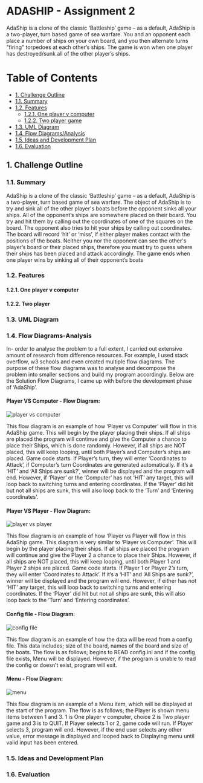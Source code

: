 # ADASHIP - Assignment 2

AdaShip is a clone of the classic ‘Battleship’ game – as a default, AdaShip is a two-player, turn based game of sea warfare. You and an opponent each place a number of ships on your own board, and you then alternate turns "firing" torpedoes at each other’s ships. The game is won when one player has destroyed/sunk all of the other player’s ships.

# Table of Contents

- [1. Challenge Outline](#1-challenge-outline)
- [1.1. Summary](#-11-summary)
- [1.2. Features](#-12-implemented-features)
    + [1.2.1. One player v computer](#-121-one-player-v-computer)
    + [1.2.2. Two player game](#-122-two-player-game)
- [1.3. UML Diagram](#-13-uml-diagram)
- [1.4. Flow Diagrams/Analysis](#-14-flow-diagram-analysis)
- [1.5. Ideas and Development Plan](#-15-ideas-and-development-plan)
- [1.6. Evaluation](#-16-evaluation)

## 1. Challenge Outline

### 1.1. Summary

AdaShip is a clone of the classic ‘Battleship’ game – as a default, AdaShip is a two-player, turn based game of sea warfare. The object of AdaShip is to try and sink all of the other player's boats before the opponent sinks all your ships. All of the opponent’s ships are somewhere placed on their board.  You try and hit them by calling out the coordinates of one of the squares on the board.  The opponent also tries to hit your ships by calling out coordinates. The board will record ‘hit’ or ‘miss’, if either player makes contact with the positions of the boats. Neither you nor the opponent can see the other's player’s board or their placed ships, therefore you must try to guess where their ships has been placed and attack accordingly. The game ends when one player wins by sinking all of their opponent’s boats

### 1.2. Features

#### 1.2.1. One player v computer
#### 1.2.2. Two player

### 1.3. UML Diagram
### 1.4. Flow Diagrams-Analysis

In- order to analyse the problem to a full extent, I carried out extensive amount of research from difference resources. For example, I used stack overflow, w3 schools and even created multiple flow diagrams. The purpose of these flow diagrams was to analyse and decompose the problem into smaller sections and build my program accordingly. Below are the Solution Flow Diagrams, I came up with before the development phase of ‘AdaShip’.

#### Player VS Computer - Flow Diagram:
![player vs computer](https://user-images.githubusercontent.com/56550789/112156767-782abf00-8bde-11eb-9db1-d4878115169e.png)


This flow diagram is an example of how ‘Player vs Computer’ will flow in this AdaShip game. This will begin by the player placing their ships. If all ships are placed the program will continue and give the Computer a chance to place their Ships, which is done randomly. However, if all ships are NOT placed, this will keep looping, until both Player’s and Computer’s ships are placed. Game code starts. If Player’s turn, they will enter ‘Coordinates to Attack’, if Computer’s turn Coordinates are generated automatically. If it’s a ‘HIT’ and ‘All Ships are sunk?’, winner will be displayed and the program will end. However, if ‘Player’ or the ‘Computer’ has not ‘HIT’ any target, this will loop back to switching turns and entering coordinates. If the ‘Player’ did hit but not all ships are sunk, this will also loop back to the ‘Turn’ and ‘Entering coordinates’.

#### Player VS Player - Flow Diagram:
![player vs player](https://user-images.githubusercontent.com/56550789/112163442-f1c5ab80-8be4-11eb-8525-7e66cdf6a91d.png)

This flow diagram is an example of how ‘Player vs Player will flow in this AdaShip game. This diagram is very similar to ‘Player vs Computer’. This will begin by the player placing their ships. If all ships are placed the program will continue and give the Player 2 a chance to place their Ships. However, if all ships are NOT placed, this will keep looping, until both Player 1 and Player 2 ships are placed. Game code starts. If Player 1 or Player 2’s turn, they will enter ‘Coordinates to Attack’. If it’s a ‘HIT’ and ‘All Ships are sunk?’, winner will be displayed and the program will end. However, if either has not ‘HIT’ any target, this will loop back to switching turns and entering coordinates. If the ‘Player’ did hit but not all ships are sunk, this will also loop back to the ‘Turn’ and ‘Entering coordinates’.

#### Config file - Flow Diagram:
![config file](https://user-images.githubusercontent.com/56550789/112165400-9e545d00-8be6-11eb-89ac-f0623735ceb0.png)

This flow diagram is an example of how the data will be read from a config file. This data includes; size of the board, names of the board and size of the boats. The flow is as follows; begins to READ config.ini and if the config file exists, Menu will be displayed. However, if the program is unable to read the config or doesn’t exist, program will exit.

#### Menu - Flow Diagram:
![menu](https://user-images.githubusercontent.com/56550789/112168062-e2486180-8be8-11eb-9491-611b205c5796.png)

This flow diagram is an example of a Menu item, which will be displayed at the start of the program. The flow is as follows; the Player is shown menu items between 1 and 3. 1 is One player v computer, choice 2 is Two player game and 3 is to QUIT. If Player selects 1 or 2, game code will run. If Player selects 3, program will end. However, if the end user selects any other value, error message is displayed and looped back to Displaying menu until valid input has been entered.
### 1.5. Ideas and Development Plan
### 1.6. Evaluation
